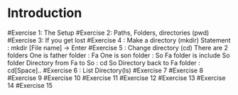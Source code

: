 # Introduction
#Exercise 1: The Setup
#Exercise 2: Paths, Folders, directories (pwd)
#Exercise 3: If you get lost
#Exercise 4 : Make a directory (mkdir)
Statement : mkdir [File name] -> Enter
#Exercise 5 : Change directory (cd)
There are 2 folders
One is father folder : Fa
One is son folder : So
Fa folder is include So folder
Directory from Fa to So : cd So
Directory back to Fa folder : cd[Space]..
#Exercise 6 : List Directory(ls)
#Exercise 7
#Exercise 8
#Exercise 9
#Exercise 10
#Exercise 11
#Exercise 12
#Exercise 13
#Exercise 14
#Exercise 15
